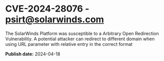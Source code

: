 # CVE-2024-28076 - psirt@solarwinds.com

The SolarWinds Platform was susceptible to a Arbitrary Open Redirection Vulnerability. A potential attacker can redirect to different domain when using URL parameter with relative entry in the correct format

**Publish date:** 2024-04-18
